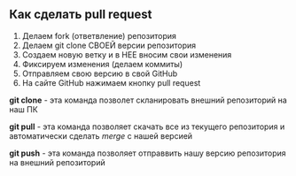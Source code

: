 ## Как сделать pull request

1. Делаем fork (ответвление) репозитория
2. Делаем git clone СВОЕЙ версии репозитория
3. Создаем новую ветку и в НЕЕ вносим свои изменения
4. Фиксируем изменения (делаем коммиты)
5. Отправляем свою версию в свой GitHub
6. На сайте GitHub нажимаем кнопку pull request


**git clone** - эта команда позволет скланировать внешний репозиторий на наш ПК

**git pull** - эта команда позволяет скачать все из текущего репозитория и автоматически сделать *merge* с нашей версией

**git push** - эта команда позволяет отправвить нашу версию репозитория на внешний репозиторий
